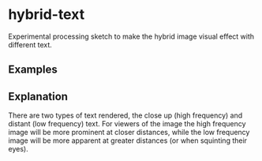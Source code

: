 # hybrid-text
 
Experimental processing sketch to make the hybrid image visual effect
with different text.



## Examples




## Explanation

There are two types of text rendered, the close up (high frequency) and distant (low frequency) text. For viewers of the image the high frequency image will be more prominent at closer distances, while the low frequency image will be more apparent at greater distances (or when squinting their eyes).

